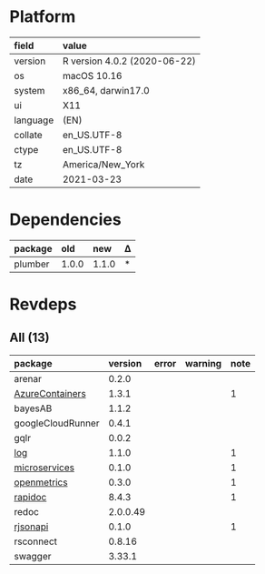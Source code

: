 # Platform

|field    |value                        |
|:--------|:----------------------------|
|version  |R version 4.0.2 (2020-06-22) |
|os       |macOS  10.16                 |
|system   |x86_64, darwin17.0           |
|ui       |X11                          |
|language |(EN)                         |
|collate  |en_US.UTF-8                  |
|ctype    |en_US.UTF-8                  |
|tz       |America/New_York             |
|date     |2021-03-23                   |

# Dependencies

|package |old   |new   |Δ  |
|:-------|:-----|:-----|:--|
|plumber |1.0.0 |1.1.0 |*  |

# Revdeps

## All (13)

|package                                        |version  |error |warning |note |
|:----------------------------------------------|:--------|:-----|:-------|:----|
|arenar                                         |0.2.0    |      |        |     |
|[AzureContainers](problems.md#azurecontainers) |1.3.1    |      |        |1    |
|bayesAB                                        |1.1.2    |      |        |     |
|googleCloudRunner                              |0.4.1    |      |        |     |
|gqlr                                           |0.0.2    |      |        |     |
|[log](problems.md#log)                         |1.1.0    |      |        |1    |
|[microservices](problems.md#microservices)     |0.1.0    |      |        |1    |
|[openmetrics](problems.md#openmetrics)         |0.3.0    |      |        |1    |
|[rapidoc](problems.md#rapidoc)                 |8.4.3    |      |        |1    |
|redoc                                          |2.0.0.49 |      |        |     |
|[rjsonapi](problems.md#rjsonapi)               |0.1.0    |      |        |1    |
|rsconnect                                      |0.8.16   |      |        |     |
|swagger                                        |3.33.1   |      |        |     |

